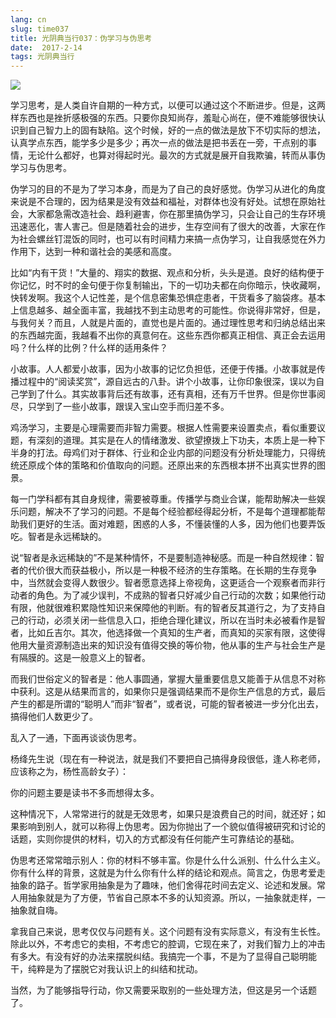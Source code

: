 ```yaml
---
lang: cn
slug: time037
title: 光阴典当行037：伪学习与伪思考
date:  2017-2-14
tags: 光阴典当行
---
```

<!-- more -->
![](/uploads/time037.jpg)

学习思考，是人类自许自期的一种方式，以便可以通过这个不断进步。但是，这两样东西也是挫折感极强的东西。只要你良知尚存，羞耻心尚在，便不难能够很快认识到自己智力上的固有缺陷。这个时候，好的一点的做法是放下不切实际的想法，认真学点东西，能学多少是多少；再次一点的做法是把书丢在一旁，干点别的事情，无论什么都好，也算对得起时光。最次的方式就是展开自我欺骗，转而从事伪学习与伪思考。

伪学习的目的不是为了学习本身，而是为了自己的良好感觉。伪学习从进化的角度来说是不合理的，因为结果是没有效益和福祉，对群体也没有好处。试想在原始社会，大家都急需改造社会、趋利避害，你在那里搞伪学习，只会让自己的生存环境迅速恶化，害人害己。但是随着社会的进步，生存空间有了很大的改善，大家在作为社会螺丝钉混饭的同时，也可以有时间精力来搞一点伪学习，让自我感觉在外力作用下，达到一种和谐社会的美感和高度。 

比如“内有干货！”大量的、翔实的数据、观点和分析，头头是道。良好的结构便于你记忆，时不时的金句便于你复制输出，下的一切功夫都在向你暗示，快收藏啊，快转发啊。我这个人记性差，是个信息密集恐惧症患者，干货看多了脑袋疼。基本上信息越多、越全面丰富，我越找不到主动思考的可能性。你说得非常好，但是，与我何关？而且，人就是片面的，直觉也是片面的。通过理性思考和归纳总结出来的东西越完面，我越看不出你的真意何在。这些东西你都真正相信、真正会去运用吗？什么样的比例？什么样的适用条件？

小故事。人人都爱小故事，因为小故事的记忆负担低，还便于传播。小故事就是传播过程中的“阅读奖赏”，源自远古的八卦。讲个小故事，让你印象很深，误以为自己学到了什么。其实故事背后还有故事，还有真相，还有万千世界。但是你世事阅尽，只学到了一些小故事，跟误入宝山空手而归差不多。

鸡汤学习，主要是心理需要而非智力需要。根据人性需要来设置卖点，看似重要议题，有深刻的道理。其实是在人的情绪激发、欲望撩拨上下功夫，本质上是一种下半身的打法。母鸡们对于群体、行业和企业内部的问题没有分析处理能力，只得统统还原成个体的策略和价值取向的问题。还原出来的东西根本拼不出真实世界的图景。

每一门学科都有其自身规律，需要被尊重。传播学与商业合谋，能帮助解决一些娱乐问题，解决不了学习的问题。不是每个经验都经得起分析，不是每个道理都能帮助我们更好的生活。面对难题，困惑的人多，不懂装懂的人多，因为他们也要弄饭吃。智者是永远稀缺的。

说“智者是永远稀缺的”不是某种情怀，不是要制造神秘感。而是一种自然规律：智者的代价很大而获益极小，所以是一种极不经济的生存策略。在长期的生存竞争中，当然就会变得人数很少。智者愿意选择上帝视角，这更适合一个观察者而非行动者的角色。为了减少误判，不成熟的智者只好减少自己行动的次数；如果他行动有限，他就很难积累隐性知识来保障他的判断。有的智者反其道行之，为了支持自己的行动，必须关闭一些信息入口，拒绝合理化建议，所以在当时未必被看作是智者，比如丘吉尔。其次，他选择做一个真知的生产者，而真知的买家有限，这使得他用大量资源制造出来的知识没有值得交换的等价物，他从事的生产与社会生产是有隔膜的。这是一般意义上的智者。

而我们世俗定义的智者是：他人事圆通，掌握大量重要信息又能善于从信息不对称中获利。这是从结果而言的，如果你只是强调结果而不是你生产信息的方式，最后产生的都是所谓的“聪明人”而非“智者”，或者说，可能的智者被进一步分化出去，搞得他们人数更少了。

乱入了一通，下面再谈谈伪思考。

杨绛先生说（现在有一种说法，就是我们不要把自己搞得身段很低，逢人称老师，应该称之为，杨性高龄女子）：

你的问题主要是读书不多而想得太多。

这种情况下，人常常进行的就是无效思考，如果只是浪费自己的时间，就还好；如果影响到别人，就可以称得上伪思考。因为你抛出了一个貌似值得被研究和讨论的话题，实则你提供的材料，切入的方式都没有任何能产生可靠结论的基础。

伪思考还常常暗示别人：你的材料不够丰富。你是什么什么派别、什么什么主义。你有什么样的背景，这就是为什么你有什么样的结论和观点。简言之，伪思考爱走抽象的路子。哲学家用抽象是为了趣味，他们舍得花时间去定义、论述和发展。常人用抽象就是为了方便，节省自己原本不多的认知资源。所以，一抽象就走样，一抽象就自嗨。

拿我自己来说，思考仅仅与问题有关。这个问题有没有实际意义，有没有生长性。除此以外，不考虑它的卖相，不考虑它的腔调，它现在来了，对我们智力上的冲击有多大。有没有好的办法来摆脱纠结。我搞完一个事，不是为了显得自己聪明能干，纯粹是为了摆脱它对我认识上的纠结和扰动。

当然，为了能够指导行动，你又需要采取别的一些处理方法，但这是另一个话题了。